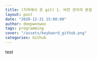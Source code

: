 ```yaml
---
title: (지옥에서 온 git) 1. 버전 관리의 본질
layout: post
date: "2020-12-31 15:00:00"
author: deepwonwoo
tags: programming
cover: "/assets/keybaord_github.png"
categories: Github
---
```


test
